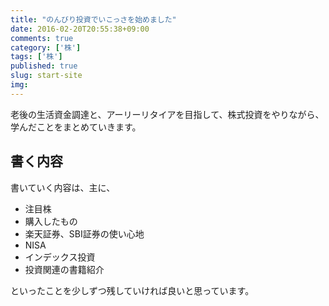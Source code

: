 ```yaml
---
title: "のんびり投資でいこっさを始めました"
date: 2016-02-20T20:55:38+09:00
comments: true
category: ['株']
tags: ['株']
published: true
slug: start-site
img:
---
```



老後の生活資金調達と、アーリーリタイアを目指して、株式投資をやりながら、学んだことをまとめていきます。


## 書く内容

書いていく内容は、主に、

- 注目株
- 購入したもの
- 楽天証券、SBI証券の使い心地
- NISA
- インデックス投資
- 投資関連の書籍紹介

といったことを少しずつ残していければ良いと思っています。

